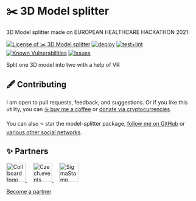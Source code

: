 # ✂️ 3D Model splitter

3D Model splitter made on EUROPEAN HEALTHCARE HACKATHON 2021.

<!--Badges-->
<!--⚠️WARNING: This section was generated by https://github.com/hejny/batch-project-editor/blob/main/src/workflows/800-badges/badges.ts so every manual change will be overwritten.-->


[![License of ✂️ 3D Model splitter](https://img.shields.io/github/license/hejny/model-splitter.svg?style=flat)](https://github.com/hejny/model-splitter/blob/main/LICENSE)
[![deploy](https://github.com/hejny/model-splitter/actions/workflows/deploy.yml/badge.svg)](https://github.com/hejny/model-splitter/actions/workflows/deploy.yml)
[![test+lint](https://github.com/hejny/model-splitter/actions/workflows/test+lint.yml/badge.svg)](https://github.com/hejny/model-splitter/actions/workflows/test+lint.yml)
[![Known Vulnerabilities](https://snyk.io/test/github/hejny/model-splitter/badge.svg)](https://snyk.io/test/github/hejny/model-splitter)
[![Issues](https://img.shields.io/github/issues/hejny/model-splitter.svg?style=flat)](https://github.com/hejny/model-splitter/issues)

<!--/Badges-->


Split one 3D model into two with a help of VR



<!--Contributing-->
<!--⚠️WARNING: This section was generated by https://github.com/hejny/batch-project-editor/blob/main/src/workflows/810-contributing/contributing.ts so every manual change will be overwritten.-->

## 🖋️ Contributing

I am open to pull requests, feedback, and suggestions. Or if you like this utility, you can [☕ buy me a coffee](https://www.buymeacoffee.com/hejny) or [donate via cryptocurrencies](https://github.com/hejny/hejny/blob/main/documents/crypto.md).

You can also ⭐ star the model-splitter package, [follow me on GitHub](https://github.com/hejny) or [various other social networks](https://www.pavolhejny.com/contact/).

<!--/Contributing-->


<!--Partners-->
<!--⚠️WARNING: This section was generated by https://github.com/hejny/batch-project-editor/blob/main/src/workflows/820-partners/partners.ts so every manual change will be overwritten.-->

## ✨ Partners


<a href="https://collboard.com/">
<img src="https://collboard.fra1.cdn.digitaloceanspaces.com/assets/18.12.1/logo-small.png" alt="Collboard logo" width="50"  />
</a>
&nbsp;&nbsp;&nbsp;
<a href="https://czech.events/">
<img src="https://czech.events/design/logos/czech.events.transparent-logo.png" alt="Czech.events logo" width="50"  />
</a>
&nbsp;&nbsp;&nbsp;
<a href="https://sigmastamp.ml/">
<img src="https://www.sigmastamp.ml/sigmastamp-logo.white.svg" alt="SigmaStamp logo" width="50"  />
</a>


[Become a partner](https://www.pavolhejny.com/contact/)

<!--/Partners-->
